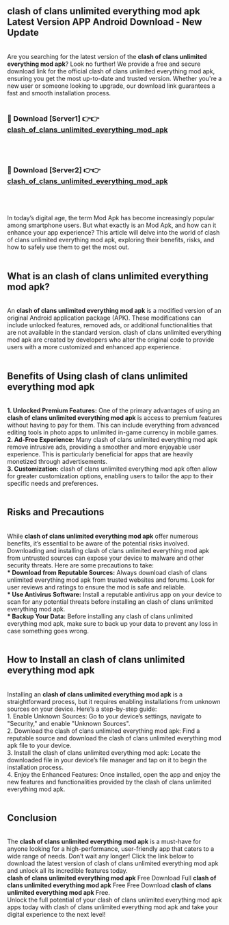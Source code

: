 ## clash of clans unlimited everything mod apk Latest Version APP Android Download - New Update
<br>
Are you searching for the latest version of the <strong>clash of clans unlimited everything mod apk</strong>? Look no further! We provide a free and secure download link for the official clash of clans unlimited everything mod apk, ensuring you get the most up-to-date and trusted version. Whether you're a new user or someone looking to upgrade, our download link guarantees a fast and smooth installation process.
<br>
<br>
<h3>🔴 Download [Server1] 👉👉 <a href="https://modyolo.store/clash+of+clans+unlimited+everything+mod+apk">clash_of_clans_unlimited_everything_mod_apk</a></h3><br>
<br>
<h3>🔴 Download [Server2] 👉👉 <a href="https://modyolo.store/clash+of+clans+unlimited+everything+mod+apk">clash_of_clans_unlimited_everything_mod_apk</a></h3><br>
<br>
<br>
In today’s digital age, the term Mod Apk has become increasingly popular among smartphone users. But what exactly is an Mod Apk, and how can it enhance your app experience? This article will delve into the world of clash of clans unlimited everything mod apk, exploring their benefits, risks, and how to safely use them to get the most out.
<br>
<br>
<h2>What is an clash of clans unlimited everything mod apk?</h2>
<br>
An <strong>clash of clans unlimited everything mod apk</strong> is a modified version of an original Android application package (APK). These modifications can include unlocked features, removed ads, or additional functionalities that are not available in the standard version. clash of clans unlimited everything mod apk are created by developers who alter the original code to provide users with a more customized and enhanced app experience.
<br>
<br>
<h2>Benefits of Using clash of clans unlimited everything mod apk</h2>
<br>
<strong> 1. Unlocked Premium Features:</strong> One of the primary advantages of using an <strong>clash of clans unlimited everything mod apk</strong> is access to premium features without having to pay for them. This can include everything from advanced editing tools in photo apps to unlimited in-game currency in mobile games.
<br>
<strong> 2. Ad-Free Experience:</strong> Many clash of clans unlimited everything mod apk remove intrusive ads, providing a smoother and more enjoyable user experience. This is particularly beneficial for apps that are heavily monetized through advertisements.
<br>
<strong> 3. Customization:</strong> clash of clans unlimited everything mod apk often allow for greater customization options, enabling users to tailor the app to their specific needs and preferences.
<br>
<br>
<h2>Risks and Precautions</h2>
<br>
While <strong>clash of clans unlimited everything mod apk</strong> offer numerous benefits, it’s essential to be aware of the potential risks involved. Downloading and installing clash of clans unlimited everything mod apk from untrusted sources can expose your device to malware and other security threats. Here are some precautions to take:
<br>
<strong> * Download from Reputable Sources:</strong> Always download clash of clans unlimited everything mod apk from trusted websites and forums. Look for user reviews and ratings to ensure the mod is safe and reliable.
<br>
<strong> * Use Antivirus Software:</strong> Install a reputable antivirus app on your device to scan for any potential threats before installing an clash of clans unlimited everything mod apk.
<br>
<strong> * Backup Your Data:</strong> Before installing any clash of clans unlimited everything mod apk, make sure to back up your data to prevent any loss in case something goes wrong.
<br>
<br>
<h2>How to Install an clash of clans unlimited everything mod apk</h2>
<br>
Installing an <strong>clash of clans unlimited everything mod apk</strong> is a straightforward process, but it requires enabling installations from unknown sources on your device. Here’s a step-by-step guide:
<br>
 1. Enable Unknown Sources: Go to your device’s settings, navigate to "Security," and enable "Unknown Sources".
<br>
 2. Download the clash of clans unlimited everything mod apk: Find a reputable source and download the clash of clans unlimited everything mod apk file to your device.
<br>
 3. Install the clash of clans unlimited everything mod apk: Locate the downloaded file in your device’s file manager and tap on it to begin the installation process.
<br>
 4. Enjoy the Enhanced Features: Once installed, open the app and enjoy the new features and functionalities provided by the clash of clans unlimited everything mod apk.
<br>
<br>
<h2><strong>Conclusion</strong></h2>
<br>
The <strong>clash of clans unlimited everything mod apk</strong> is a must-have for anyone looking for a high-performance, user-friendly app that caters to a wide range of needs. Don’t wait any longer! Click the link below to download the latest version of clash of clans unlimited everything mod apk and unlock all its incredible features today.
<br>
<strong>clash of clans unlimited everything mod apk</strong> Free Download Full <strong>clash of clans unlimited everything mod apk</strong> Free Free Download <strong>clash of clans unlimited everything mod apk</strong> Free.
<br>
Unlock the full potential of your clash of clans unlimited everything mod apk apps today with clash of clans unlimited everything mod apk and take your digital experience to the next level!